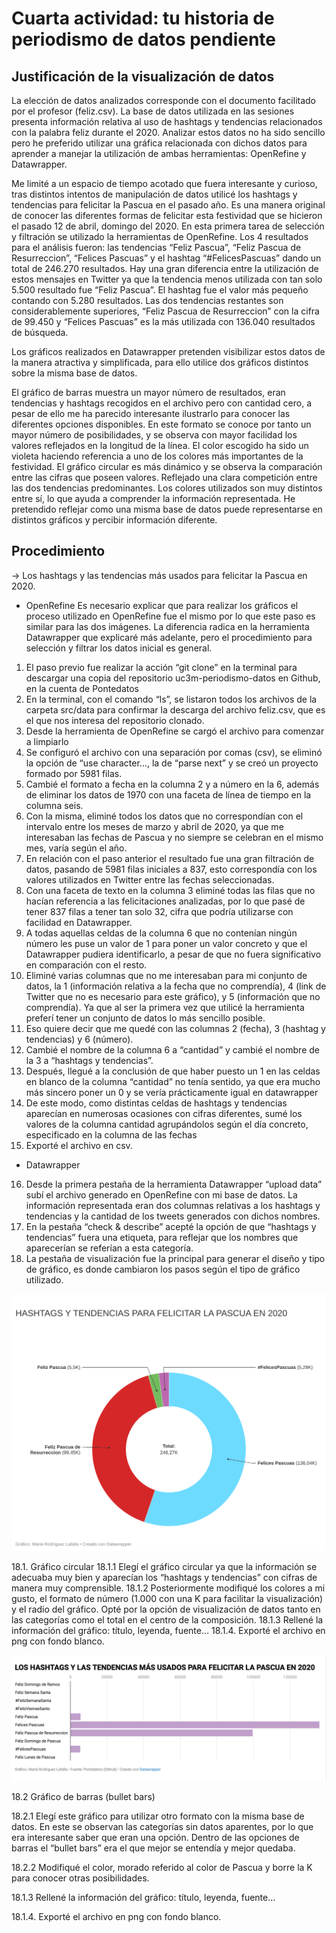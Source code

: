 # Cuarta actividad: tu historia de periodismo de datos pendiente

## Justificación de la visualización de datos

La elección de datos analizados corresponde con el documento facilitado por el profesor (feliz.csv). La base de datos utilizada en las sesiones presenta información relativa al uso de hashtags y tendencias relacionados con la palabra feliz durante el 2020. Analizar estos datos no ha sido sencillo pero he preferido utilizar una gráfica relacionada con dichos datos para aprender a manejar la utilización de ambas herramientas: OpenRefine y Datawrapper. 

Me limité a un espacio de tiempo acotado que fuera interesante y curioso, tras distintos intentos de manipulación de datos utilicé los hashtags y tendencias para felicitar la Pascua en el pasado año. Es una manera original de conocer las diferentes formas de felicitar esta festividad que se hicieron el pasado 12 de abril, domingo del 2020.
En esta primera tarea de selección y filtración se utilizado la herramientas de OpenRefine. 
Los 4 resultados para el análisis fueron: las tendencias “Feliz Pascua”, “Feliz Pascua de Resurreccion”, “Felices Pascuas” y el hashtag “#FelicesPascuas” dando un total de 246.270 resultados. Hay una gran diferencia entre la utilización de estos mensajes en Twitter ya que la tendencia menos utilizada con tan solo 5.500 resultado fue “Feliz Pascua”. El hashtag fue el valor más pequeño contando con 5.280 resultados. Las dos tendencias restantes son considerablemente superiores, “Feliz Pascua de Resurreccion” con la cifra de 99.450 y “Felices Pascuas” es la más utilizada con 136.040 resultados de búsqueda. 

Los gráficos realizados en Datawrapper pretenden visibilizar estos datos de la manera atractiva y simplificada, para ello utilice dos gráficos distintos sobre la misma base de datos.

El gráfico de barras muestra un mayor número de resultados, eran tendencias y hashtags recogidos en el archivo pero con cantidad cero, a pesar de ello me ha parecido interesante ilustrarlo para conocer las diferentes opciones disponibles. En este formato se conoce por tanto un mayor número de posibilidades, y se observa  con mayor facilidad los valores reflejados en la longitud de la línea. El color escogido ha sido un violeta haciendo referencia a uno de los colores más importantes de la festividad. 
El gráfico circular es más dinámico y se observa la comparación entre las cifras que poseen valores. Reflejado una clara competición entre las dos tendencias predominantes. Los colores utilizados son muy distintos entre sí, lo que ayuda a comprender la información representada.
He pretendido reflejar como una misma base de datos puede representarse en distintos gráficos y percibir información diferente.


## Procedimiento

&rarr; Los hashtags y las tendencias más usados para felicitar la Pascua en 2020.

* OpenRefine
Es necesario explicar que para realizar los gráficos el proceso utilizado en OpenRefine fue el mismo por lo que este paso es similar para las dos imágenes. La diferencia radica en la herramienta Datawrapper que explicaré más adelante, pero el procedimiento para selección y filtrar los datos inicial es general.

1. El paso previo fue realizar la acción “git clone” en la terminal para descargar una copia del repositorio uc3m-periodismo-datos en Github, en la cuenta de Pontedatos
2. En la terminal, con el comando “ls”, se listaron todos los archivos de la carpeta src/data para confirmar la descarga del archivo feliz.csv, que es el que nos interesa del repositorio clonado.
3. Desde la herramienta de OpenRefine se cargó el archivo para comenzar a limpiarlo
4. Se configuró el archivo con una separación por comas (csv), se eliminó la opción de “use character…, la de “parse next” y se creó un proyecto formado por 5981 filas.
5. Cambié el formato a fecha en la columna 2 y a número en la 6, además de eliminar los datos de 1970 con una faceta de línea de tiempo en la columna seis.
6. Con la misma, eliminé todos los datos que no correspondían con el intervalo entre los meses de marzo y abril de 2020, ya que me interesaban las fechas de Pascua y no siempre se celebran en el mismo mes, varía según el año. 
7. En relación con el paso anterior el resultado fue una gran filtración de datos,  pasando de 5981 filas iniciales a 837, esto correspondía con los valores utilizados en Twitter entre las fechas seleccionadas.
8. Con una faceta de texto en la columna 3 eliminé todas las filas que no hacían referencia a las felicitaciones analizadas, por lo que pasé de tener 837 filas a tener tan solo 32, cifra que podría utilizarse con facilidad en Datawrapper.
9. A todas aquellas celdas de la columna 6 que no contenían ningún número les puse un valor de 1 para poner un valor concreto y que el Datawrapper pudiera identificarlo, a pesar de que no fuera significativo en comparación con el resto.
10. Eliminé varias columnas que no me interesaban para mi conjunto de datos, la 1 (información relativa a la fecha que no comprendía), 4 (link de Twitter que no es necesario para este gráfico), y 5 (información que no comprendía). Ya que al ser la primera vez que utilicé la herramienta preferí tener un conjunto de datos lo más sencillo posible.
11. Eso quiere decir que me quedé con las columnas 2 (fecha), 3 (hashtag y tendencias) y 6 (número).
12. Cambié el nombre de la columna 6 a “cantidad” y cambié el nombre de la 3 a “hashtags y tendencias”.
13. Después, llegué a la conclusión de que haber puesto un 1 en las celdas en blanco de la columna “cantidad” no tenía sentido, ya que era mucho más sincero poner un 0 y se vería prácticamente igual en datawrapper
14. De este modo, como distintas celdas de hashtags y tendencias aparecían en numerosas ocasiones con cifras diferentes, sumé los valores de la columna cantidad agrupándolos según el día concreto, especificado en la columna de las fechas
15. Exporté el archivo en csv. 



* Datawrapper

16. Desde la primera pestaña de la herramienta Datawrapper “upload data” subí el archivo generado en OpenRefine con mi base de datos. La información representada eran dos columnas relativas a los hashtags y tendencias y la cantidad de los tweets generados con dichos nombres.
17. En la pestaña “check & describe” acepté la opción de que “hashtags y tendencias” fuera una etiqueta, para reflejar que los nombres que aparecerían se referían a esta categoría.
18. La pestaña de visualización fue la principal para generar el diseño y tipo de gráfico, es donde cambiaron los pasos según el tipo de gráfico utilizado.

![Gráfico circular tendencias y hashtags Pascua](/practica-4-imagenes/graficocircular.png)

18.1. Gráfico circular
18.1.1 Elegí el gráfico circular ya que la información se adecuaba muy bien y aparecían los “hashtags y tendencias” con cifras de manera muy comprensible.
18.1.2 Posteriormente modifiqué los colores a mi gusto, el formato de número (1.000 con una K para facilitar la visualización) y el radio del gráfico. Opté por la opción de visualización de datos tanto en las categorías como el total en el centro de la composición.
18.1.3 Rellené la información del gráfico: título, leyenda, fuente…
18.1.4. Exporté el archivo en png con fondo blanco.

![Gráfico de barras tendencias y hashtags Pascua](/practica-4-imagenes/graficobarras.png)

18.2 Gráfico de barras (bullet bars)

18.2.1 Elegí este gráfico para utilizar otro formato con la misma base de datos. En este se observan las categorías sin datos aparentes, por lo que era interesante saber que eran una opción. Dentro de las opciones de barras el “bullet bars” era el que mejor se entendía y mejor quedaba.

18.2.2 Modifiqué el color, morado referido al color de Pascua y borre la K para conocer otras posibilidades.

18.1.3 Rellené la información del gráfico: título, leyenda, fuente…

18.1.4. Exporté el archivo en png con fondo blanco.
